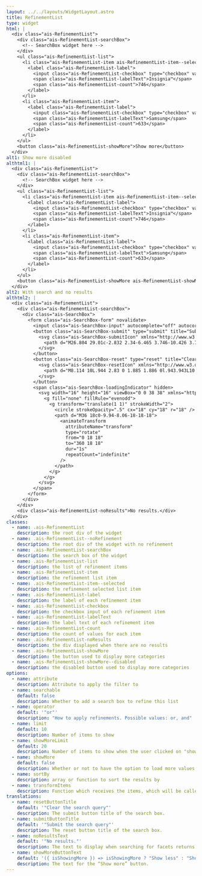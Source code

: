 ```yaml
---
layout: ../../layouts/WidgetLayout.astro
title: RefinementList
type: widget
html: |
  <div class="ais-RefinementList">
    <div class="ais-RefinementList-searchBox">
      <!-- SearchBox widget here -->
    </div>
    <ul class="ais-RefinementList-list">
      <li class="ais-RefinementList-item ais-RefinementList-item--selected">
        <label class="ais-RefinementList-label">
          <input class="ais-RefinementList-checkbox" type="checkbox" value="Insignia™" checked="" />
          <span class="ais-RefinementList-labelText">Insignia™</span>
          <span class="ais-RefinementList-count">746</span>
        </label>
      </li>
      <li class="ais-RefinementList-item">
        <label class="ais-RefinementList-label">
          <input class="ais-RefinementList-checkbox" type="checkbox" value="Samsung">
          <span class="ais-RefinementList-labelText">Samsung</span>
          <span class="ais-RefinementList-count">633</span>
        </label>
      </li>
    </ul>
    <button class="ais-RefinementList-showMore">Show more</button>
  </div>
alt1: Show more disabled
althtml1: |
  <div class="ais-RefinementList">
    <div class="ais-RefinementList-searchBox">
      <!-- SearchBox widget here -->
    </div>
    <ul class="ais-RefinementList-list">
      <li class="ais-RefinementList-item ais-RefinementList-item--selected">
        <label class="ais-RefinementList-label">
          <input class="ais-RefinementList-checkbox" type="checkbox" value="Insignia™" checked="" />
          <span class="ais-RefinementList-labelText">Insignia™</span>
          <span class="ais-RefinementList-count">746</span>
        </label>
      </li>
      <li class="ais-RefinementList-item">
        <label class="ais-RefinementList-label">
          <input class="ais-RefinementList-checkbox" type="checkbox" value="Samsung">
          <span class="ais-RefinementList-labelText">Samsung</span>
          <span class="ais-RefinementList-count">633</span>
        </label>
      </li>
    </ul>
    <button class="ais-RefinementList-showMore ais-RefinementList-showMore--disabled" disabled>Show more</button>
  </div>
alt2: With search and no results
althtml2: |
  <div class="ais-RefinementList">
    <div class="ais-RefinementList-searchBox">
      <div class="ais-SearchBox">
        <form class="ais-SearchBox-form" novalidate>
          <input class="ais-SearchBox-input" autocomplete="off" autocorrect="off" autocapitalize="off" placeholder="Search for products" spellcheck="false" maxlength="512" type="search" value="" />
          <button class="ais-SearchBox-submit" type="submit" title="Submit the search query.">
            <svg class="ais-SearchBox-submitIcon" xmlns="http://www.w3.org/2000/svg" width="10" height="10" viewBox="0 0 40 40">
              <path d="M26.804 29.01c-2.832 2.34-6.465 3.746-10.426 3.746C7.333 32.756 0 25.424 0 16.378 0 7.333 7.333 0 16.378 0c9.046 0 16.378 7.333 16.378 16.378 0 3.96-1.406 7.594-3.746 10.426l10.534 10.534c.607.607.61 1.59-.004 2.202-.61.61-1.597.61-2.202.004L26.804 29.01zm-10.426.627c7.323 0 13.26-5.936 13.26-13.26 0-7.32-5.937-13.257-13.26-13.257C9.056 3.12 3.12 9.056 3.12 16.378c0 7.323 5.936 13.26 13.258 13.26z"></path>
            </svg>
          </button>
          <button class="ais-SearchBox-reset" type="reset" title="Clear the search query." hidden>
            <svg class="ais-SearchBox-resetIcon" xmlns="http://www.w3.org/2000/svg" viewBox="0 0 20 20" width="10" height="10">
              <path d="M8.114 10L.944 2.83 0 1.885 1.886 0l.943.943L10 8.113l7.17-7.17.944-.943L20 1.886l-.943.943-7.17 7.17 7.17 7.17.943.944L18.114 20l-.943-.943-7.17-7.17-7.17 7.17-.944.943L0 18.114l.943-.943L8.113 10z"></path>
            </svg>
          </button>
          <span class="ais-SearchBox-loadingIndicator" hidden>
            <svg width="16" height="16" viewBox="0 0 38 38" xmlns="http://www.w3.org/2000/svg" stroke="#444" class="ais-SearchBox-loadingIcon">
              <g fill="none" fillRule="evenodd">
                <g transform="translate(1 1)" strokeWidth="2">
                  <circle strokeOpacity=".5" cx="18" cy="18" r="18" />
                  <path d="M36 18c0-9.94-8.06-18-18-18">
                    <animateTransform
                      attributeName="transform"
                      type="rotate"
                      from="0 18 18"
                      to="360 18 18"
                      dur="1s"
                      repeatCount="indefinite"
                    />
                  </path>
                </g>
              </g>
            </svg>
          </span>
        </form>
      </div>
    </div>
    <div class="ais-RefinementList-noResults">No results.</div>
  </div>
classes:
  - name: .ais-RefinementList
    description: the root div of the widget
  - name: .ais-RefinementList--noRefinement
    description: the root div of the widget with no refinement
  - name: .ais-RefinementList-searchBox
    description: the search box of the widget
  - name: .ais-RefinementList-list
    description: the list of refinement items
  - name: .ais-RefinementList-item
    description: the refinement list item
  - name: .ais-RefinementList-item--selected
    description: the refinement selected list item
  - name: .ais-RefinementList-label
    description: the label of each refinement item
  - name: .ais-RefinementList-checkbox
    description: the checkbox input of each refinement item
  - name: .ais-RefinementList-labelText
    description: the label text of each refinement item
  - name: .ais-RefinementList-count
    description: the count of values for each item
  - name: .ais-RefinementList-noResults
    description: the div displayed when there are no results
  - name: .ais-RefinementList-showMore
    description: the button used to display more categories
  - name: .ais-RefinementList-showMore--disabled
    description: the disabled button used to display more categories
options:
  - name: attribute
    description: Attribute to apply the filter to
  - name: searchable
    default: false
    description: Whether to add a search box to refine this list
  - name: operator
    default: '"or"'
    description: "How to apply refinements. Possible values: or, and"
  - name: limit
    default: 10
    description: Number of items to show
  - name: showMoreLimit
    default: 20
    description: Number of items to show when the user clicked on "show more items"
  - name: showMore
    default: false
    description: Whether or not to have the option to load more values
  - name: sortBy
    description: array or function to sort the results by
  - name: transformItems
    description: Function which receives the items, which will be called before displaying them. Should return a new array with the same shape as the original array. Useful for mapping over the items to transform, remove or reorder them
translations:
  - name: resetButtonTitle
    default: '"Clear the search query"'
    description: The submit button title of the search box.
  - name: submitButtonTitle
    default: '"Submit the search query"'
    description: The reset button title of the search box.
  - name: noResultsText
    default: '"No results."'
    description: The text to display when searching for facets returns no results.
  - name: showMoreButtonText
    default: '({ isShowingMore }) => isShowingMore ? "Show less" : "Show more"'
    description: The text for the “Show more” button.
---
```

